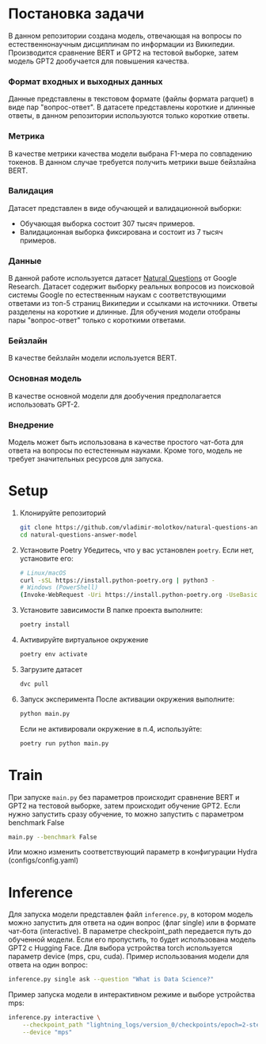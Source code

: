 # Постановка задачи
В данном репозитории создана модель, отвечающая на вопросы по естественнонаучным дисциплинам по информации из Википедии.
Производится сравнение BERT и GPT2 на тестовой выборке, затем модель GPT2 дообучается для повышения качества.

### Формат входных и выходных данных
Данные представлены в текстовом формате (файлы формата parquet) в виде пар "вопрос-ответ". В датасете представлены короткие и длинные ответы, в данном репозитории используются только короткие ответы.

### Метрика
В качестве метрики качества модели выбрана F1-мера по совпадению токенов. В данном случае требуется получить метрики выше бейзлайна BERT.

### Валидация
Датасет представлен в виде обучающей и валидационной выборки:
- Обучающая выборка состоит 307 тысяч примеров.
- Валидационная выборка фиксирована и состоит из 7 тысяч примеров.

### Данные
В данной работе используется датасет [Natural Questions](https://huggingface.co/datasets/google-research-datasets/natural_questions) от Google Research.
Датасет содержит выборку реальных вопросов из поисковой системы Google по естественным наукам с соответствующими ответами из топ-5 страниц Википедии и ссылками на источники. Ответы разделены на короткие и длинные. Для обучения модели отобраны пары "вопрос-ответ" только с короткими ответами.

### Бейзлайн
В качестве бейзлайн модели используется BERT.

### Основная модель
В качестве основной модели для дообучения предполагается использовать GPT-2.

### Внедрение
Модель может быть использована в качестве простого чат-бота для ответа на вопросы по естестенным науками. Кроме того, модель не требует значительных ресурсов для запуска.

# Setup
1. Клонируйте репозиторий
   ```bash
   git clone https://github.com/vladimir-molotkov/natural-questions-answer-model.git
   cd natural-questions-answer-model
   ```
3. Установите Poetry
   Убедитесь, что у вас установлен `poetry`. Если нет, установите его:
   ```bash
   # Linux/macOS
   curl -sSL https://install.python-poetry.org | python3 -
   # Windows (PowerShell)
   (Invoke-WebRequest -Uri https://install.python-poetry.org -UseBasicParsing).Content | py -
   ```
4. Установите зависимости
   В папке проекта выполните:
   ```bash
   poetry install
   ```
5. Активируйте виртуальное окружение
   ```bash
   poetry env activate
   ```
6. Загрузите датасет
   ```bash
   dvc pull
   ```
7. Запуск эксперимента
   После активации окружения выполните:
   ```bash
   python main.py
   ```
   Если не активировали окружение в п.4, используйте:
   ```bash
   poetry run python main.py
   ```

# Train
При запуске `main.py` без параметров происходит сравнение BERT и GPT2 на тестовой выборке, затем происходит обучение GPT2. Если нужно запустить сразу обучение, то можно запустить с параметром benchmark False
```bash
main.py --benchmark False
```
Или можно изменить соответствующий параметр в конфигурации Hydra (configs/config.yaml)

# Inference
Для запуска модели представлен файл `inference.py`, в котором модель можно запустить для ответа на один вопрос (флаг single) или в формате чат-бота (interactive). В параметре checkpoint_path передается путь до обученной модели. Если его пропустить, то будет использована модель GPT2 с Hugging Face. Для выбора устройства torch используется параметр device (mps, cpu, cuda). Пример использования модели для ответа на один вопрос:
```bash
inference.py single ask --question "What is Data Science?"
```
Пример запуска модели в интерактивном режиме и выборе устройства mps:
```bash
inference.py interactive \
    --checkpoint_path "lightning_logs/version_0/checkpoints/epoch=2-step=100.ckpt" \
    --device "mps"
```

